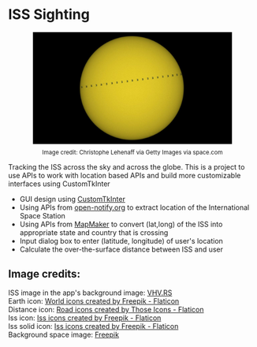 # ISS Sighting

<p align='center'>
  <img src="https://github.com/SwamiKannan/Revisiting-Python/blob/main/ISS%20Sighting/cover.jpg" width=80%><br>
  <sub>Image credit: Christophe Lehenaff via Getty Images via space.com</sub>
  </p>
  
  Tracking the ISS across the sky and across the globe. This is a project to use APIs to work with location based APIs and build more customizable interfaces using CustomTkInter
  <ul>
  <li>GUI design using <a href="https://github.com/TomSchimansky/CustomTkinter">CustomTkInter</a> </li>
  <li>Using APIs from <a href="http://open-notify.org/Open-Notify-API/ISS-Location-Now/">open-notify.org</a> to extract location of the International Space Station </li>
  <li>Using APIs from <a href="https://geocode.maps.co/">MapMaker</a> to convert (lat,long) of the ISS into appropriate state and country that is crossing</li>
  <li>Input dialog box to enter (latitude, longitude) of user's location</li>
  <li>Calculate the over-the-surface distance between ISS and user</li>
 </ul>
<h2> Image credits:</h2>
ISS image in the app's background image: <a href="https://www.vhv.rs/viewpic/iixRJRo_iss-silhouette-international-space-station-outline-hd-png/"> VHV.RS </a><br>
Earth icon: <a href="https://www.flaticon.com/free-icons/world" title="world icons">World icons created by Freepik - Flaticon</a><br>
Distance icon: <a href="https://www.flaticon.com/free-icons/road" title="road icons">Road icons created by Those Icons - Flaticon</a><br>
Iss icon: <a href="https://www.flaticon.com/free-icons/iss" title="iss icons">Iss icons created by Freepik - Flaticon</a><br>
Iss solid icon: <a href="https://www.flaticon.com/free-icons/iss" title="iss icons">Iss icons created by Freepik - Flaticon</a><br>
Background space image: <a href="https://www.freepik.com/free-photos-vectors/space-background"> Freepik </a>
  
  
